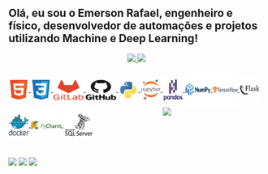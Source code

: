 ## Olá, eu sou o Emerson Rafael, engenheiro e físico, desenvolvedor de automações e projetos utilizando Machine e Deep Learning!

<div align="center">
  <a href="https://github.com/emersonrafaels">
  <img height="180em" src="https://github-readme-stats.vercel.app/api?username=emersonrafaels&show_icons=true&theme=github_dark&include_all_commits=true&count_private=true"/>
  <img height="180em" src="https://github-readme-stats.vercel.app/api/top-langs/?username=emersonrafaels&layout=compact&langs_count=7&theme=github_dark"/>
</div>
  <div style="display: inline_block"><br>
  <img align="center" alt="EmeRafaels-HTML" height="40" width="40" src="https://raw.githubusercontent.com/devicons/devicon/master/icons/html5/html5-original.svg">
  <img align="center" alt="EmeRafaels-CSS" height="40" width="40" src="https://raw.githubusercontent.com/devicons/devicon/master/icons/css3/css3-original.svg">
  <img align="center" alt="EmeRafaels-Gitlab" height="40" width="60" src="https://raw.githubusercontent.com/devicons/devicon/master/icons/gitlab/gitlab-plain-wordmark.svg">
  <img align="center" alt="EmeRafaels-Github" height="40" width="60" src="https://raw.githubusercontent.com/devicons/devicon/master/icons/github/github-original-wordmark.svg">
  <img align="center" alt="EmeRafaels-Python" height="40" width="40" src="https://raw.githubusercontent.com/devicons/devicon/master/icons/python/python-original.svg">
  <img align="center" alt="EmeRafaels-Jupyter" height="40" width="40" src="https://raw.githubusercontent.com/devicons/devicon/master/icons/jupyter/jupyter-original-wordmark.svg">
  <img align="center" alt="EmeRafaels-Pandas" height="50" width="40" src="https://raw.githubusercontent.com/devicons/devicon/master/icons/pandas/pandas-original-wordmark.svg">
  <img align="center" alt="EmeRafaels-Numpy" height="70" width="50" src="https://raw.githubusercontent.com/devicons/devicon/master/icons/numpy/numpy-original-wordmark.svg">
  <img align="center" alt="EmeRafaels-Tensorflow" height="70" width="50" src="https://raw.githubusercontent.com/devicons/devicon/master/icons/tensorflow/tensorflow-original-wordmark.svg">
  <img align="center" alt="EmeRafaels-Flask" height="50" width="40" src="https://raw.githubusercontent.com/devicons/devicon/master/icons/flask/flask-original-wordmark.svg">
  <img align="center" alt="EmeRafaels-Docker" height="50" width="40" src="https://raw.githubusercontent.com/devicons/devicon/master/icons/docker/docker-original-wordmark.svg">
  <img align="center" alt="EmeRafaels-Pycharm" height="70" width="60" src="https://raw.githubusercontent.com/devicons/devicon/master/icons/pycharm/pycharm-original-wordmark.svg">
  <img align="center" alt="EmeRafaels-SQLServer" height="60" width="60" src="https://raw.githubusercontent.com/devicons/devicon/master/icons/microsoftsqlserver/microsoftsqlserver-plain-wordmark.svg">
  <a href="https://ibb.co/pK3VtXG">
    <img align="right" src="https://i.ibb.co/pK3VtXG/avatar-cafe-removebg-preview.png" width=200 />
  </a>
</div>
  
  ##

<div> 
  <a href="https://instagram.com/emersonrafaels" target="_blank"><img src="https://img.shields.io/badge/-Instagram-%23E4405F?style=for-the-badge&logo=instagram&logoColor=white" target="_blank"></a>
  <a href = "mailto:emersona7x@hotmail.com"><img src="https://img.shields.io/badge/-Gmail-%23333?style=for-the-badge&logo=gmail&logoColor=white" target="_blank"></a>
  <a href="https://www.linkedin.com/in/emerson-rafael/" target="_blank"><img src="https://img.shields.io/badge/-LinkedIn-%230077B5?style=for-the-badge&logo=linkedin&logoColor=white" target="_blank"></a>
</div> 
